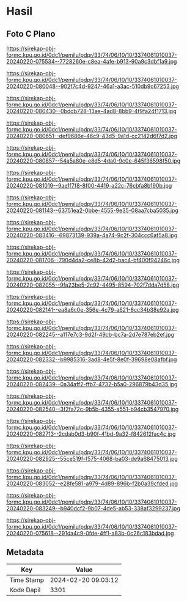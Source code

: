 # Hasil

## Foto C Plano

https://sirekap-obj-formc.kpu.go.id/0dc1/pemilu/pdpr/33/74/06/10/10/3374061010037-20240220-075534--7728260e-c8ea-4afe-b913-90a9c3dbf1a9.jpg

https://sirekap-obj-formc.kpu.go.id/0dc1/pemilu/pdpr/33/74/06/10/10/3374061010037-20240220-080048--902f7c4d-9247-46a1-a3ac-510db9c67253.jpg

https://sirekap-obj-formc.kpu.go.id/0dc1/pemilu/pdpr/33/74/06/10/10/3374061010037-20240220-080430--0bddb728-13ae-4ad8-8bb9-4f9fa24f1713.jpg

https://sirekap-obj-formc.kpu.go.id/0dc1/pemilu/pdpr/33/74/06/10/10/3374061010037-20240220-080651--def9686e-46c9-43d5-9a1d-cc2142d6f7d2.jpg

https://sirekap-obj-formc.kpu.go.id/0dc1/pemilu/pdpr/33/74/06/10/10/3374061010037-20240220-080857--54a5a80e-e8d5-4da0-9c0e-645f36598f50.jpg

https://sirekap-obj-formc.kpu.go.id/0dc1/pemilu/pdpr/33/74/06/10/10/3374061010037-20240220-081019--9ae1f7f8-8f00-4419-a22c-76cbfa8b190b.jpg

https://sirekap-obj-formc.kpu.go.id/0dc1/pemilu/pdpr/33/74/06/10/10/3374061010037-20240220-081143--63751ea2-0bbe-4555-9e35-08aa7cba5035.jpg

https://sirekap-obj-formc.kpu.go.id/0dc1/pemilu/pdpr/33/74/06/10/10/3374061010037-20240220-083416--69873139-939a-4a74-9c2f-304ccc6af5a8.jpg

https://sirekap-obj-formc.kpu.go.id/0dc1/pemilu/pdpr/33/74/06/10/10/3374061010037-20240220-081706--790d4da2-ce8b-42d2-bac4-bf400f94246c.jpg

https://sirekap-obj-formc.kpu.go.id/0dc1/pemilu/pdpr/33/74/06/10/10/3374061010037-20240220-082055--9fa23be5-2c92-4495-8594-702f7dda7d58.jpg

https://sirekap-obj-formc.kpu.go.id/0dc1/pemilu/pdpr/33/74/06/10/10/3374061010037-20240220-082141--ea8a6c0e-356e-4c79-a621-8cc34b38e92a.jpg

https://sirekap-obj-formc.kpu.go.id/0dc1/pemilu/pdpr/33/74/06/10/10/3374061010037-20240220-082245--a117e7c3-9d2f-49cb-bc7a-2d7e787eb2ef.jpg

https://sirekap-obj-formc.kpu.go.id/0dc1/pemilu/pdpr/33/74/06/10/10/3374061010037-20240220-082332--b9985316-3ad8-4e5f-8e0f-39698e08afbf.jpg

https://sirekap-obj-formc.kpu.go.id/0dc1/pemilu/pdpr/33/74/06/10/10/3374061010037-20240220-082439--0a34aff2-ffb7-4732-b5a0-296879b43d35.jpg

https://sirekap-obj-formc.kpu.go.id/0dc1/pemilu/pdpr/33/74/06/10/10/3374061010037-20240220-082540--3f2fa72c-9b5b-4355-a551-b94cb3547970.jpg

https://sirekap-obj-formc.kpu.go.id/0dc1/pemilu/pdpr/33/74/06/10/10/3374061010037-20240220-082713--2cdab0d3-b90f-41bd-9a32-f842612fac4c.jpg

https://sirekap-obj-formc.kpu.go.id/0dc1/pemilu/pdpr/33/74/06/10/10/3374061010037-20240220-082925--55ce519f-f575-4068-ba03-de9a68475013.jpg

https://sirekap-obj-formc.kpu.go.id/0dc1/pemilu/pdpr/33/74/06/10/10/3374061010037-20240220-083052--e28fe581-a979-4d89-896b-f2b0a39cfded.jpg

https://sirekap-obj-formc.kpu.go.id/0dc1/pemilu/pdpr/33/74/06/10/10/3374061010037-20240220-083249--b940dcf2-9b07-4de5-ab53-338af3299237.jpg

https://sirekap-obj-formc.kpu.go.id/0dc1/pemilu/pdpr/33/74/06/10/10/3374061010037-20240220-075618--291da4c9-0fde-4ff1-a83b-0c26c183bdad.jpg


## Metadata

| Key        | Value               |
| ---------- | ------------------- |
| Time Stamp | 2024-02-20 09:03:12 |
| Kode Dapil | 3301                |




